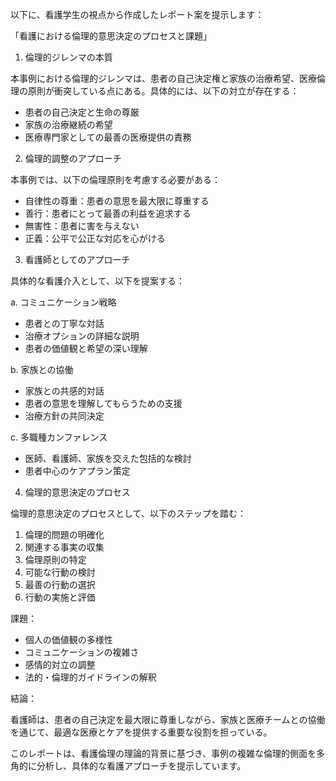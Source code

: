 以下に、看護学生の視点から作成したレポート案を提示します：

「看護における倫理的意思決定のプロセスと課題」

1. 倫理的ジレンマの本質

本事例における倫理的ジレンマは、患者の自己決定権と家族の治療希望、医療倫理の原則が衝突している点にある。具体的には、以下の対立が存在する：

- 患者の自己決定と生命の尊厳
- 家族の治療継続の希望
- 医療専門家としての最善の医療提供の責務

2. 倫理的調整のアプローチ

本事例では、以下の倫理原則を考慮する必要がある：

- 自律性の尊重：患者の意思を最大限に尊重する
- 善行：患者にとって最善の利益を追求する
- 無害性：患者に害を与えない
- 正義：公平で公正な対応を心がける

3. 看護師としてのアプローチ

具体的な看護介入として、以下を提案する：

a. コミュニケーション戦略
- 患者との丁寧な対話
- 治療オプションの詳細な説明
- 患者の価値観と希望の深い理解

b. 家族との協働
- 家族との共感的対話
- 患者の意思を理解してもらうための支援
- 治療方針の共同決定

c. 多職種カンファレンス
- 医師、看護師、家族を交えた包括的な検討
- 患者中心のケアプラン策定

4. 倫理的意思決定のプロセス

倫理的意思決定のプロセスとして、以下のステップを踏む：

1) 倫理的問題の明確化
2) 関連する事実の収集
3) 倫理原則の特定
4) 可能な行動の検討
5) 最善の行動の選択
6) 行動の実施と評価

課題：

- 個人の価値観の多様性
- コミュニケーションの複雑さ
- 感情的対立の調整
- 法的・倫理的ガイドラインの解釈

結論：

看護師は、患者の自己決定を最大限に尊重しながら、家族と医療チームとの協働を通じて、最適な医療とケアを提供する重要な役割を担っている。

このレポートは、看護倫理の理論的背景に基づき、事例の複雑な倫理的側面を多角的に分析し、具体的な看護アプローチを提示しています。